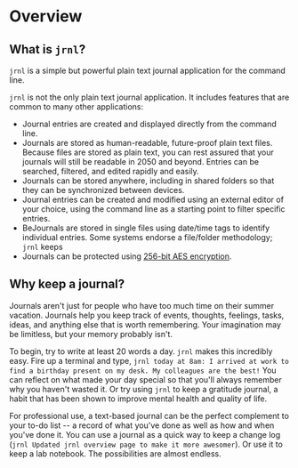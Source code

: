 # Overview

## What is `jrnl`?

`jrnl` is a simple but powerful plain text journal application for the command
line.

`jrnl` is not the only plain text journal application. It includes features that
are common to many other applications:

- Journal entries are created and displayed directly from the command line.
- Journals are stored as human-readable, future-proof plain text files. Because
  files are stored as plain text, you can rest assured that your journals will
  still be readable in 2050 and beyond. Entries can be searched, filtered, and
  edited rapidly and easily.
- Journals can be stored anywhere, including in shared folders so that they can
  be synchronized between devices.
- Journal entries can be created and modified using an external editor of your
  choice, using the command line as a starting point to filter specific entries.
- BeJournals are stored in single files using date/time tags to identify
  individual entries. Some systems endorse a file/folder methodology; `jrnl`
  keeps 
- Journals can be protected using [256-bit
  AES encryption](http://en.wikipedia.org/wiki/Advanced_Encryption_Standard).

## Why keep a journal?

Journals aren't just for people who have too much time on their summer vacation.
Journals help you keep track of events, thoughts, feelings, tasks, ideas, and
anything else that is worth remembering. Your imagination may be limitless, but
your memory probably isn't.

To begin, try to write at least 20 words a day. `jrnl` makes this incredibly
easy. Fire up a terminal and type, `jrnl today at 8am: I arrived at work to find
a birthday present on my desk. My colleagues are the best!` You can reflect on
what made your day special so that you'll always remember why you haven't wasted
it. Or try using `jrnl` to keep a gratitude journal, a habit that has been shown
to improve mental health and quality of life.

For professional use, a text-based journal can be the perfect complement to your
to-do list -- a record of what you've done as well as how and when you've done
it. You can use a journal as a quick way to keep a change log (`jrnl Updated
jrnl overview page to make it more awesomer`). Or use it to keep a lab notebook.
The possibilities are almost endless.
